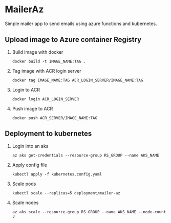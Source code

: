 # MailerAz

Simple mailer app to send emails using azure functions and kubernetes.

## Upload image to Azure container Registry

1.  Build image with docker

    ```
    docker build -t IMAGE_NAME:TAG .
    ```
    
2.  Tag image with ACR login server

    ```
    docker tag IMAGE_NAME:TAG ACR_LOGIN_SERVER/IMAGE_NAME:TAG
    ```
    
3.  Login to ACR

    ```
    docker login ACR_LOGIN_SERVER
    ```

4.  Push image to ACR

    ```
    docker push ACR_SERVER/IMAGE_NAME:TAG
    ```

## Deployment to kubernetes

1.  Login into an aks

    ```
    az aks get-credentials --resource-group RS_GROUP --name AKS_NAME
    ```
    
2.  Apply config file

    ```
    kubectl apply -f kubernetes.config.yaml
    ```

3.  Scale pods

    ```
    kubectl scale --replicas=5 deployment/mailer-az
    ```
    
4.  Scale nodes

    ```
    az aks scale --resource-group RS_GROUP --name AKS_NAME --node-count 3
    ```
